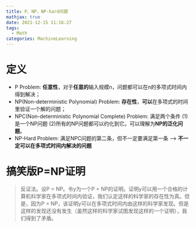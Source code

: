 ```yaml
---
title: P、NP、NP-hard问题
mathjax: true
date: 2021-12-15 11:16:27
tags: 
  - Math
categories: MachineLearning
---
```


# 定义

- P Problem: **任意性**，对于**任意的**输入规模n，问题都可以在n的多项式时间内得到解决；
- NP(Non-deterministic Polynomial) Problem: **存在性**，**可以**在多项式的时间里验证一个解的问题；
- NPC(Non-deterministic Polynomial Complete) Problem: 满足两个条件 (1)是一个NP问题 (2)所有的NP问题都可以约化到它。可以理解为**NP的泛化问题**。
- NP-Hard Problem: 满足NPC问题的第二条，但不一定要满足第一条 --> **不一定可以在多项式时间内解决的问题**

# 搞笑版P=NP证明

> 反证法。设P = NP。令y为一个P = NP的证明。证明y可以用一个合格的计算机科学家在多项式时间内验证，我们认定这样的科学家的存在性为真。但是，因为P = NP，该证明y可以在多项式时间内由这样的科学家发现。但是这样的发现还没有发生（虽然这样的科学家试图发现这样的一个证明），我们得到了矛盾。